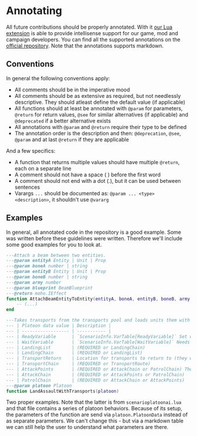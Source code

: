 
# Annotating

All future contributions should be properly annotated. With it [our Lua extension](https://github.com/FAForever/fa-lua-vscode-extension) is able to provide intellisense support for our game, mod and campaign developers. You can find all the supported annotations on the [official repository](https://github.com/sumneko/lua-language-server/wiki/EmmyLua-Annotations). Note that the annotations supports markdown.

## Conventions

In general the following conventions apply:

- All comments should be in the imperative mood
- All comments should be as extensive as required, but not needlessly descriptive. They should atleast define the default value (if applicable)
- All functions should at least be annotated with `@param` for parameters, `@return` for return values, `@see` for similar alternatives (if applicable) and `@deprecated` if a better alternative exists
- All annotations with `@param` and `@return` require their type to be defined
- The annotation order is the description and then: `@deprecation`, `@see`, `@param` and at last `@return` if they are applicable

And a few specifics:

- A function that returns multiple values should have multiple `@return`, each on a separate line
- A comment should not have a space ( ) before the first word
- A comment should not end with a dot (.), but it can be used between sentences
- Varargs `...` should be documented as: `@param ... <type> <description>`, it shouldn't use `@vararg`

## Examples

In general, all annotated code in the repository is a good example. Some was written before these guidelines were written. Therefore we'll include some good examples for you to look at.

```lua
---Attach a beam between two entities.
---@param entityA Entity | Unit | Prop
---@param boneA number | string
---@param entityB Entity | Unit | Prop
---@param boneB number | string
---@param army number
---@param blueprint BeamBlueprint
---@return moho.IEffect
function AttachBeamEntityToEntity(entityA, boneA, entityB, boneB, army, blueprint)
    -- (...)
end
```

```lua
---Takes transports from the transports pool and loads units them with units. Once ready a scenario variable can be set. Can wait on another scenario variable. Attempts to land at the location with the least threat and uses the accompanying attack chain for the units that have landed.
--- | Platoon data value | Description |
--- | ------------------ | ----------- |
--- | ReadyVariable      | `ScenarioInfo.VarTable[ReadyVariable]` Set when all units are on the transports
--- | WaitVariable       | `ScenarioInfo.VarTable[WaitVariable]` Needs to be set before the transports can leave
--- | LandingList        | (REQUIRED or LandingChain)               
--- | LandingChain       | (REQUIRED or LandingList)
--- | TransportReturn    | Location for transports to return to (they will attack with the land units if this isn't set)
--- | TransportChain     | (REQUIRED or TransportRoute)
--- | AttackPoints       | (REQUIRED or AttackChain or PatrolChain) The platoon attacks the highest threat first
--- | AttackChain        | (REQUIRED or AttackPoints or PatrolChain)
--- | PatrolChain        | (REQUIRED or AttackChain or AttackPoints)
---@param platoon Platoon
function LandAssaultWithTransports(platoon)
```

Two proper examples. Note that the latter is from `scenarioplatoonai.lua` and that file contains a series of platoon behaviors. Because of its setup, the parameters of the function are send via `platoon.PlatoonData` instead of as separate parameters. We can't change this - but via a markdown table we can still help the user to understand what parameters are there.
